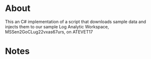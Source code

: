 # About

This an C# implementation of a script that downloads sample data and injects them to our sample Log Analytic Workspace, MSSen2GoCLug22vxas67urs, on ATEVET17


# Notes
